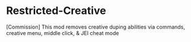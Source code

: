 # Restricted-Creative
[Commission] This mod removes creative duping abilities via commands, creative menu, middle click, &amp; JEI cheat mode
